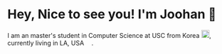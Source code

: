 # Hey, Nice to see you! I'm Joohan 👋
I am an master's student in Computer Science at USC from Korea <img src = "https://cdn-icons-png.flaticon.com/512/2151/2151415.png" width="18"/>, currently living in LA, USA <img src = "https://cdn-icons-png.flaticon.com/512/3909/3909383.png" width="13"/>.
<!--
**joohan-lee/joohan-lee** is a ✨ _special_ ✨ repository because its `README.md` (this file) appears on your GitHub profile.

Here are some ideas to get you started:

- 🔭 I’m currently working on ...
- 🌱 I’m currently learning ...
- 👯 I’m looking to collaborate on ...
- 🤔 I’m looking for help with ...
- 💬 Ask me about ...
- 📫 How to reach me: ...
- 😄 Pronouns: ...
- ⚡ Fun fact: ...
-->
